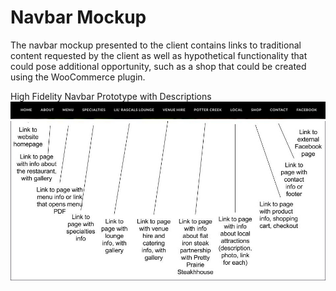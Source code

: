# Navbar Mockup

The navbar mockup presented to the client contains links to traditional content requested by the client as well as hypothetical functionality that could pose additional opportunity, such as a shop that could be created using the WooCommerce plugin. 

High Fidelity Navbar Prototype with Descriptions
![](images/navbar.jpg)
![](images/navbar-drawing.jpg)
